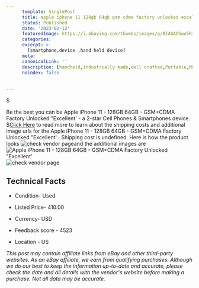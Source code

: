 ```yaml
---
      template: SinglePost
      title: apple iphone 11 128gb 64gb gsm cdma factory unlocked excellent 
      status: Published
      date: '2023-02-12'
      featuredImage: https://i.ebayimg.com/thumbs/images/g/BI4AAOSwo5Rij4S0/s-l225.jpg
      categories: 
      excerpt: >-
        [smartphone,device ,hand held device]
      meta:
      canonicalLink: ''
      description: [handheld,industrially made,well crafted,Portable,Mobile,Compact,Convenient,Lightweight,Maneuverable,Man-portable,Miniature,Carriable,Hand-held,Light,Holdable,Transportable,Mobile device,Pocket-sized,On-the-go,Wireless,Cordless,Compact size,Convenient size, smartphone,device ,hand held device]
      noindex: false
      
        
---
```

$

Be the best you can be Apple iPhone 11 - 128GB 64GB - GSM+CDMA Factory Unlocked "Excellent'  - a 2-star Cell Phones & Smartphones device.
$[Click Here](https://www.ebay.com/itm/115398776875?hash=item1ade4d982b%3Ag%3ABI4AAOSwo5Rij4S0&amdata=enc%3AAQAHAAAA4JAA%2BCRVBXweAXTZK4WfNbuEc7lWLRjikKKWYakehOCcjHoz9B6GMCa0dru9nFO7l64toSHZCz%2BsjiyqVBFSmCg2PDVkpaXV%2BcbMI9Jcbqo%2FBn8klH9c8i92LxmePDEe1DJpHZzMqAdBDXa8HFULMJbDtW7ZWW7xIwFIFX2y5AvAsOFlD%2BKr2j5Gn89xxvZWjUDWRBVynn3gWZKgsvCVgSKTofbbp3WI8Z%2FAxVzYPmPl8ZxvTOAWsRo7hsgqRzBUSNWKeJFeC8mqWlUycu3%2BH0%2F3ExPWXQOUhKYTbIqGSMLs&mkevt=1&mkcid=1&mkrid=711-53200-19255-0&campid=%253CePNCampaignId%253E&customid=%253CreferenceId%253E&toolid=10049) to read more to learn about the shipping costs and additional image urls for the Apple iPhone 11 - 128GB 64GB - GSM+CDMA Factory Unlocked "Excellent' . Shipping cost is undefined. Here is how the product looks ![check vendor page](https://i.ebayimg.com/thumbs/images/g/BI4AAOSwo5Rij4S0/s-l225.jpg)and the additional images are![Apple iPhone 11 - 128GB 64GB - GSM+CDMA Factory Unlocked "Excellent' ](https://i.ebayimg.com/images/g/BI4AAOSwo5Rij4S0/s-l1200.jpg)![check vendor page](https://origin-galleryplus.ebayimg.com/ws/web/115398776875_2_0_1/225x225.jpg,https://origin-galleryplus.ebayimg.com/ws/web/115398776875_3_0_1/225x225.jpg,https://origin-galleryplus.ebayimg.com/ws/web/115398776875_4_0_1/225x225.jpg,https://origin-galleryplus.ebayimg.com/ws/web/115398776875_5_0_1/225x225.jpg,https://origin-galleryplus.ebayimg.com/ws/web/115398776875_6_0_1/225x225.jpg,https://origin-galleryplus.ebayimg.com/ws/web/115398776875_7_0_1/225x225.jpg)



 ## Technical Facts 



     
      

 - Condition- Used 


      

 - Listed Price- 410.00 


      

 - Currency- USD 


      

 - Feedback score - 4523 


      

 - Location - US 


      
      

 *_This post may contain affiliate links from eBay and other third-party websites. As an eBay affiliate, we earn from qualifying purchases. Although we do our best to keep the information up-to-date and accurate, please check the date and all details with the vendor's website before making a purchase. Not all data may be accurate._*






